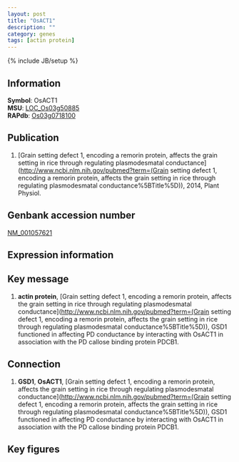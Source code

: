 ```yaml
---
layout: post
title: "OsACT1"
description: ""
category: genes
tags: [actin protein]
---
```

{% include JB/setup %}

## Information
__Symbol__: OsACT1  
__MSU__: [LOC_Os03g50885](http://rice.plantbiology.msu.edu/cgi-bin/ORF_infopage.cgi?orf=LOC_Os03g50885)  
__RAPdb__: [Os03g0718100](http://rapdb.dna.affrc.go.jp/viewer/gbrowse_details/irgsp1?name=Os03g0718100)  

## Publication
1. [Grain setting defect 1, encoding a remorin protein, affects the grain setting in rice through regulating plasmodesmatal conductance](http://www.ncbi.nlm.nih.gov/pubmed?term=(Grain setting defect 1, encoding a remorin protein, affects the grain setting in rice through regulating plasmodesmatal conductance%5BTitle%5D)), 2014, Plant Physiol.

## Genbank accession number
[NM_001057621](http://www.ncbi.nlm.nih.gov/nuccore/NM_001057621)

## Expression information

## Key message
1. __actin protein__, [Grain setting defect 1, encoding a remorin protein, affects the grain setting in rice through regulating plasmodesmatal conductance](http://www.ncbi.nlm.nih.gov/pubmed?term=(Grain setting defect 1, encoding a remorin protein, affects the grain setting in rice through regulating plasmodesmatal conductance%5BTitle%5D)), GSD1 functioned in affecting PD conductance by interacting with OsACT1 in association with the PD callose binding protein PDCB1.

## Connection
1. __GSD1__, __OsACT1__, [Grain setting defect 1, encoding a remorin protein, affects the grain setting in rice through regulating plasmodesmatal conductance](http://www.ncbi.nlm.nih.gov/pubmed?term=(Grain setting defect 1, encoding a remorin protein, affects the grain setting in rice through regulating plasmodesmatal conductance%5BTitle%5D)), GSD1 functioned in affecting PD conductance by interacting with OsACT1 in association with the PD callose binding protein PDCB1.

## Key figures


